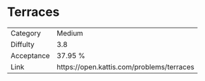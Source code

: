 # Terraces

<table>
    <tr>
        <td>Category</td>
        <td>Medium</td>
    </tr>
    <tr>
        <td>Diffulty</td>
        <td>3.8</td>
    </tr>
    <tr>
        <td>Acceptance</td>
        <td>37.95 %</td>
    </tr>
    <tr>
        <td>Link</td>
        <td>https://open.kattis.com/problems/terraces</td>
    </tr>
</table>